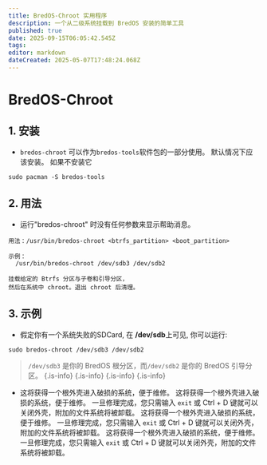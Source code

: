 ```yaml
---
title: BredOS-Chroot 实用程序
description: 一个从二级系统挂载到 BredOS 安装的简单工具
published: true
date: 2025-09-15T06:05:42.545Z
tags:
editor: markdown
dateCreated: 2025-05-07T17:48:24.068Z
---
```


# BredOS-Chroot

## 1. 安装

- `bredos-chroot` 可以作为`bredos-tools`软件包的一部分使用。 默认情况下应该安装。 如果不安装它

```
sudo pacman -S bredos-tools
```

## 2. 用法

- 运行"bredos-chroot" 时没有任何参数来显示帮助消息。

```
用法：/usr/bin/bredos-chroot <btrfs_partition> <boot_partition>

示例：
  /usr/bin/bredos-chroot /dev/sdb3 /dev/sdb2

挂载给定的 Btrfs 分区与子卷和引导分区，
然后在系统中 chroot。退出 chroot 后清理。
```

## 3. 示例

- 假定你有一个系统失败的SDCard, 在 **/dev/sdb**上可见, 你可以运行:

```
sudo bredos-chroot /dev/sdb3 /dev/sdb2
```

> `/dev/sdb3` 是你的 BredOS 根分区，而`/dev/sdb2` 是你的 BredOS 引导分区。
> {.is-info}
> {.is-info}
> {.is-info}
> {.is-info}

- 这将获得一个根外壳进入破损的系统，便于维修。 这将获得一个根外壳进入破损的系统，便于维修。 一旦修理完成，您只需输入 `exit` 或 Ctrl + D 键就可以关闭外壳，附加的文件系统将被卸载。 这将获得一个根外壳进入破损的系统，便于维修。 一旦修理完成，您只需输入 `exit` 或 Ctrl + D 键就可以关闭外壳，附加的文件系统将被卸载。 这将获得一个根外壳进入破损的系统，便于维修。 一旦修理完成，您只需输入 `exit` 或 Ctrl + D 键就可以关闭外壳，附加的文件系统将被卸载。